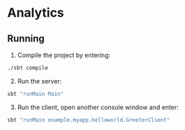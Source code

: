 # Analytics

## Running

1. Compile the project by entering:

```bash
./sbt compile
```

2. Run the server:

```bash
sbt "runMain Main"
```

3. Run the client, open another console window and enter:

```bash
sbt "runMain example.myapp.helloworld.GreeterClient"
```

